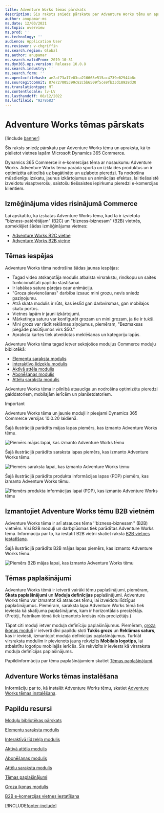 ```yaml
---
title: Adventure Works tēmas pārskats
description: Šis raksts sniedz pārskatu par Adventure Works tēmu un apraksta, kā to pielietot vietnes lapām Microsoft Dynamics 365 Commerce.
author: anupamar-ms
ms.date: 12/03/2021
ms.topic: overview
ms.prod: ''
ms.technology: ''
audience: Application User
ms.reviewer: v-chgriffin
ms.search.region: Global
ms.author: anupamar
ms.search.validFrom: 2019-10-31
ms.dyn365.ops.version: Release 10.0.8
ms.search.industry: ''
ms.search.form: ''
ms.openlocfilehash: ae2af73a17e03ca216665e515ac4739e02944b8c
ms.sourcegitcommit: 87e727005399c82cbb6509f5ce9fb33d18928d30
ms.translationtype: MT
ms.contentlocale: lv-LV
ms.lasthandoff: 08/12/2022
ms.locfileid: "9278683"
---
```

# <a name="adventure-works-theme-overview"></a>Adventure Works tēmas pārskats

[!include [banner](includes/banner.md)]

Šis raksts sniedz pārskatu par Adventure Works tēmu un apraksta, kā to pielietot vietnes lapām Microsoft Dynamics 365 Commerce.

Dynamics 365 Commerce ir e-komercijas tēma ar nosaukumu Adventure Works. Adventure Works tēma parāda sporta un izklaides produktus un ir optimizēta attiecībā uz bagātināto un uzlaboto pieredzi. Ta nodrošina mūsdienīgu izskatu, jaunus izkārtojumus un animācijas efektus, lai tiešsaistē izveidotu visaptverošu, saistošu tiešsaistes iepirkumu pieredzi e-komercijas klientiem.

## <a name="trial-environments-in-commerce"></a>Izmēģinājuma vides risinājumā Commerce

Lai apskatītu, kā izskatās Adventure Works tēma, kad tā ir izvietota "bizness-patērētājam" (B2C) un "bizness-biznesam" (B2B) vietnēs, apmeklējiet šādas izmēģinājuma vietnes:

- [Adventure Works B2C vietne](https://www.adventure-works.com/)
- [Adventure Works B2B vietne](https://www.adventure-works.com/business)

## <a name="theme-capabilities"></a>Tēmas iespējas

Adventure Works tēma nodrošina šādas jaunas iespējas:

- Tagad video atskaņotāja modulis atbalsta virsrakstu, rindkopu un saites funkcionalitāti papildu stāstīšanai.
- Ir labākas satura pārejas caur animāciju.
- "Groza pievienošanas" darbība izsauc mini grozu, nevis sniedz paziņojumu.
- Ātrā skata modulis ir rūts, kas ieslīd gan darbvirsmas, gan mobilajos skatu portos.
- Vietnes lapām ir jauni izkārtojumi. 
- Mārketinga saturu var konfigurēt grozam un mini grozam, ja tie ir tukši.
- Mini grozs var rādīt reklāmas ziņojumus, piemēram, "Bezmaksas piegāde pasūtījumos virs $50."
- Apraksta kartes tiek atveidotas meklēšanas un kategoriju lapās.

Adventure Works tēma tagad ietver sekojošos moduļus Commerce moduļu bibliotēkā:

- [Elementu saraksta modulis](tile-list-module.md)
- [Interaktīvo līdzekļu modulis](interactive-feature-module.md)
- [Aktīvā attēla modulis](active-image-module.md)
- [Abonēšanas modulis](subscribe-module.md)
- [Attēlu saraksta modulis](image-list-module.md)

Adventure Works tēma ir pilnībā atsaucīga un nodrošina optimizētu pieredzi galddatoriem, mobilajām ierīcēm un planšetdatoriem.

> [!IMPORTANT]
> Adventure Works tēma un jaunie moduļi ir pieejami Dynamics 365 Commerce versijas 10.0.20 laidienā.

Šajā ilustrācijā parādīts mājas lapas piemērs, kas izmanto Adventure Works tēmu.

![Piemērs mājas lapai, kas izmanto Adventure Works tēmu](./media/aw_b2c.PNG)

Šajā ilustrācijā parādīts saraksta lapas piemērs, kas izmanto Adventure Works tēmu.

![Piemērs saraksta lapai, kas izmanto Adventure Works tēmu](./media/Aw_list.PNG)

Šajā ilustrācijā parādīts produkta informācijas lapas (PDP) piemērs, kas izmanto Adventure Works tēmu.

![Piemērs produkta informācijas lapai (PDP), kas izmanto Adventure Works tēmu](./media/aw_pdp.PNG)

## <a name="use-the-adventure-works-theme-for-b2b-sites"></a>Izmantojiet Adventure Works tēmu B2B vietnēm

Adventure Works tēma ir arī atsauces tēma ''bizness-biznesam'' (B2B) vietnēm. Visi B2B moduļi un darbplūsmas tiek parādītas Adventure Works tēmā. Informāciju par to, kā iestatīt B2B vietni skatiet rakstā [B2B vietnes iestatīšana](./b2b/set-up-b2b-site.md).

Šajā ilustrācijā parādīts B2B mājas lapas piemērs, kas izmanto Adventure Works tēmu.

![Piemērs B2B mājas lapai, kas izmanto Adventure Works tēmu](./media/aw_b2b.PNG)

## <a name="theme-extensions"></a>Tēmas paplašinājumi

Adventure Works tēmā ir ietverti vairāki tēmu paplašinājumi, piemēram, **Skata paplašinājumi** un **Moduļa definīcijas** paplašinājumi. Adventure Works tēmu var izmantot kā atsauces tēmu, lai izveidotu līdzīgus paplašinājumus. Piemēram, saraksta lapa Adventure Works tēmā tiek ieviesta kā skatījuma paplašinājums, kam ir horizontālais precizētājs. (Pretēji, Fabrikam tēmā tiek izmantots kreisās rūts precizētājs.)

Tāpat citi moduļi ietver moduļa definīciju paplašinājumus. Piemēram, [groza ikonas modulī](cart-icon-module.md) ir ietverti divi papildu sloti **Tukšs grozs** un **Reklāmas saturs**, kas ir ieviesti, izmantojot moduļa definīcijas paplašinājumus. Turklāt virsraksta modulim ir pievienots jauns rekvizīts **Mobilais logotips**, lai atbalstītu logotipu mobilajās ierīcēs. Šis rekvizīts ir ieviests kā virsraksta moduļa definīcijas paplašinājums.

Papildinformāciju par tēmu paplašinājumiem skatiet [Tēmas paplašinājumi](e-commerce-extensibility/theme-module-extensions.md).

## <a name="install-the-adventure-works-theme"></a>Adventure Works tēmas instalēšana

Informāciju par to, kā instalēt Adventure Works tēmu, skatiet [Adventure Works tēmas instalēšana](install-adventure-works.md).

## <a name="additional-resources"></a>Papildu resursi

[Moduļu bibliotēkas pārskats](starter-kit-overview.md)

[Elementu saraksta modulis](tile-list-module.md)

[Interaktīvā līdzekļa modulis](interactive-feature-module.md)

[Aktīvā attēla modulis](active-image-module.md)

[Abonēšanas modulis](subscribe-module.md)

[Attēlu saraksta modulis](image-list-module.md)

[Tēmas paplašinājumi](e-commerce-extensibility/theme-module-extensions.md)

[Groza ikonas modulis](cart-icon-module.md)

[B2B e-komercijas vietnes iestatīšana](./b2b/set-up-b2b-site.md)

[!INCLUDE[footer-include](../includes/footer-banner.md)]
